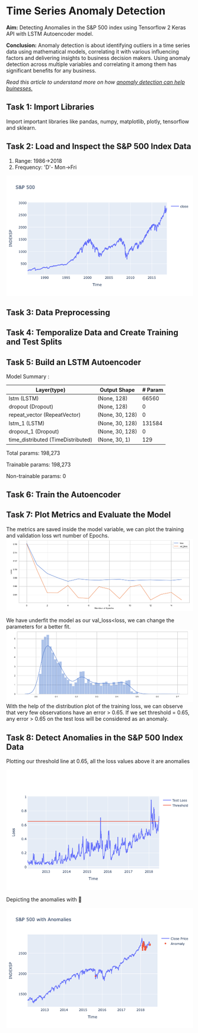 # Time Series Anomaly Detection
**Aim:** Detecting Anomalies in the S&P 500 index using Tensorflow 2 Keras API with LSTM Autoencoder model.

**Conclusion:** Anomaly detection is about identifying outliers in a time series data using mathematical models, correlating it with various influencing factors and delivering insights to business decision makers. Using anomaly detection across multiple variables and correlating it among them has significant benefits for any business. 

*Read this article to understand more on how [anomaly detection can help buinesses.](https://www.itproportal.com/features/five-reasons-why-anomaly-detection-is-important-for-your-ecommerce-business/)*
## Task 1: Import Libraries
Import important libraries like pandas, numpy, matplotlib, plotly, tensorflow and sklearn.
## Task 2: Load and Inspect the S&P 500 Index Data

1. Range: 1986->2018
2. Frequency: 'D'- Mon->Fri

![S$P Data](https://raw.githubusercontent.com/datablogger-ml/Anomaly-detection-with-Keras/master/Anomaly%20Detection%20Images/Data.png)

## Task 3: Data Preprocessing
## Task 4: Temporalize Data and Create Training and Test Splits
## Task 5: Build an LSTM Autoencoder
Model Summary :

Layer(type)  | Output Shape | # Param
------------ | -------------| --------
lstm (LSTM) | (None, 128) | 66560
dropout (Dropout) | (None, 128) | 0
repeat_vector (RepeatVector) | (None, 30, 128) | 0
lstm_1 (LSTM) | (None, 30, 128) | 131584
dropout_1 (Dropout) | (None, 30, 128) | 0
time_distributed (TimeDistributed) | (None, 30, 1) | 129

Total params: 198,273

Trainable params: 198,273

Non-trainable params: 0


## Task 6: Train the Autoencoder
## Task 7: Plot Metrics and Evaluate the Model
The metrics are saved inside the model variable, we can plot the training and validation loss wrt number of Epochs.
![Loss vs Epochs](https://raw.githubusercontent.com/datablogger-ml/Anomaly-detection-with-Keras/master/Anomaly%20Detection%20Images/Training_loss.png)

We have underfit the model as our val_loss<loss, we can change the parameters for a better fit.
![Training Loss](https://raw.githubusercontent.com/datablogger-ml/Anomaly-detection-with-Keras/master/Anomaly%20Detection%20Images/TrainingDIst.png)
With the help of the distribution plot of the training loss, we can observe that very few observations have an error > 0.65. If we set threshold = 0.65, any error > 0.65 on the test loss will be considered as an anomaly.
## Task 8: Detect Anomalies in the S&P 500 Index Data

Plotting our threshold line at 0.65, all the loss values above it are anomalies

![Threshold](https://raw.githubusercontent.com/datablogger-ml/Anomaly-detection-with-Keras/master/Anomaly%20Detection%20Images/Threshold.png)

Depicting the anomalies with :red_circle: 

![S&P500 Anomalies](https://raw.githubusercontent.com/datablogger-ml/Anomaly-detection-with-Keras/master/Anomaly%20Detection%20Images/S%26P500_anomalies.png)
